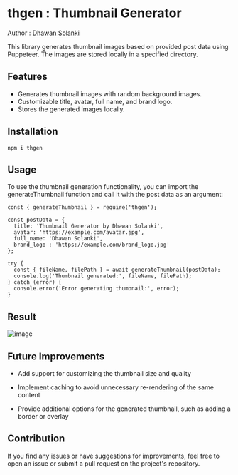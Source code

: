 
# thgen : Thumbnail Generator
Author : [Dhawan Solanki](https://github.com/dhawansolanki)

This library generates thumbnail images based on provided post data using Puppeteer. The images are stored locally in a specified directory.


## Features

- Generates thumbnail images with random background images.
- Customizable title, avatar, full name, and brand logo.
- Stores the generated images locally.

## Installation

```
npm i thgen
```

## Usage

To use the thumbnail generation functionality, you can import the generateThumbnail function and call it with the post data as an argument:


```
const { generateThumbnail } = require('thgen');

const postData = {
  title: 'Thumbnail Generator by Dhawan Solanki',
  avatar: 'https://example.com/avatar.jpg',
  full_name: 'Dhawan Solanki',
  brand_logo : 'https://example.com/brand_logo.jpg'
};

try {
  const { fileName, filePath } = await generateThumbnail(postData);
  console.log('Thumbnail generated:', fileName, filePath);
} catch (error) {
  console.error('Error generating thumbnail:', error);
}

```

## Result

![image](https://github.com/dhawansolanki/thgen/assets/91565429/a99a5da1-52f0-478b-a4b7-25de55454fd5)


## Future Improvements

- Add support for customizing the thumbnail size and quality

- Implement caching to avoid unnecessary re-rendering of the same content

- Provide additional options for the generated thumbnail, such as adding a border or overlay

## Contribution

If you find any issues or have suggestions for improvements, feel free to open an issue or submit a pull request on the project's repository.
